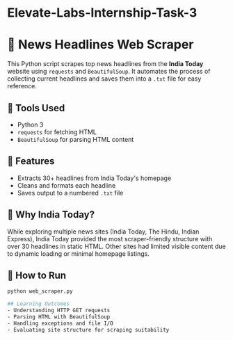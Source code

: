 # Elevate-Labs-Internship-Task-3
# 📰 News Headlines Web Scraper

This Python script scrapes top news headlines from the **India Today** website using `requests` and `BeautifulSoup`. It automates the process of collecting current headlines and saves them into a `.txt` file for easy reference.

## 🔧 Tools Used
- Python 3
- `requests` for fetching HTML
- `BeautifulSoup` for parsing HTML content

## 📌 Features
- Extracts 30+ headlines from India Today's homepage
- Cleans and formats each headline
- Saves output to a numbered `.txt` file

## 🧠 Why India Today?
While exploring multiple news sites (India Today, The Hindu, Indian Express), India Today provided the most scraper-friendly structure with over 30 headlines in static HTML. Other sites had limited visible content due to dynamic loading or minimal homepage listings.

## 🚀 How to Run
```bash
python web_scraper.py

## Learning Outcomes
- Understanding HTTP GET requests
- Parsing HTML with BeautifulSoup
- Handling exceptions and file I/O
- Evaluating site structure for scraping suitability
